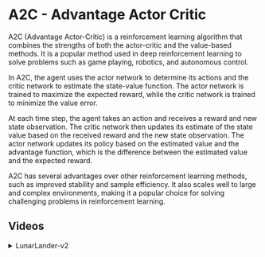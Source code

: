 # A2C - Advantage Actor Critic

A2C (Advantage Actor-Critic) is a reinforcement learning algorithm that combines the strengths of both the actor-critic and the value-based methods. It is a popular method used in deep reinforcement learning to solve problems such as game playing, robotics, and autonomous control.

In A2C, the agent uses the actor network to determine its actions and the critic network to estimate the state-value function. The actor network is trained to maximize the expected reward, while the critic network is trained to minimize the value error.

At each time step, the agent takes an action and receives a reward and new state observation. The critic network then updates its estimate of the state value based on the received reward and the new state observation. The actor network updates its policy based on the estimated value and the advantage function, which is the difference between the estimated value and the expected reward.

A2C has several advantages over other reinforcement learning methods, such as improved stability and sample efficiency. It also scales well to large and complex environments, making it a popular choice for solving challenging problems in reinforcement learning.

## Videos

<details>
  <summary>LunarLander-v2</summary>
  <img src="https://github.com/valentin-cnt/rl-gym-zoo/blob/master/media/gif/lunar-lander-a2c.gif?raw=true" alt="lunar-lander-ppo">
</details>

